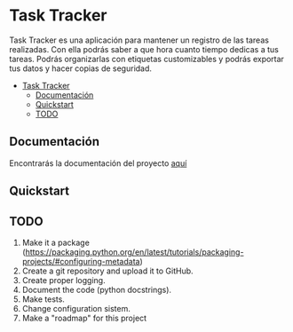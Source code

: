 # Task Tracker

Task Tracker es una aplicación para mantener un registro de las tareas realizadas. Con ella podrás saber a que hora cuanto tiempo dedicas a tus tareas. Podrás organizarlas con etiquetas customizables y podrás exportar tus datos y hacer copias de seguridad.

- [Task Tracker](#task-tracker)
  - [Documentación](#documentación)
  - [Quickstart](#quickstart)
  - [TODO](#todo)

## Documentación

Encontrarás la documentación del proyecto [aquí](./docs/1-Introduction.md)

## Quickstart

## TODO
  1. Make it a package (https://packaging.python.org/en/latest/tutorials/packaging-projects/#configuring-metadata)
  2. Create a git repository and upload it to GitHub.
  3. Create proper logging.
  4. Document the code (python docstrings).
  5. Make tests.
  6. Change configuration sistem.
  7. Make a "roadmap" for this project
